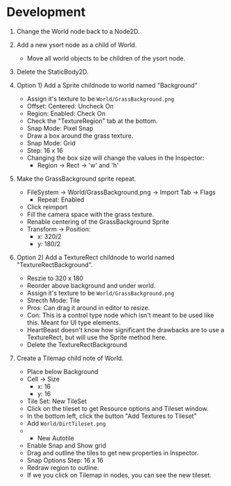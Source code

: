 # Development

1. Change the World node back to a Node2D.

1. Add a new ysort node as a child of World.

    - Move all world objects to be children of the ysort node.

1. Delete the StaticBody2D.

1. Option 1) Add a Sprite childnode to world named "Background"

    - Assign it's texture to be ```World/GrassBackground.png```
    - Offset: Centered: Uncheck On
    - Region: Enabled: Check On
    - Check the "TextureRegion" tab at the bottom.
    - Snap Mode: Pixel Snap
    - Draw a box around the grass texture.
    - Snap Mode: Grid
    - Step: 16 x 16
    - Changing the box size will change the values in the Inspector:
        - Region -> Rect -> 'w' and 'h'

1. Make the GrassBackground sprite repeat.

    - FileSystem -> World/GrassBackground.png -> Import Tab -> Flags
        - Repeat: Enabled
    - Click reimport
    - Fill the camera space with the grass texture.
    - Renable centering of the GrassBackground Sprite
    - Transform -> Position:
        - x: 320/2
        - y: 180/2

1. Option 2) Add a TextureRect childnode to world named "TextureRectBackground".

    - Reszie to 320 x 180
    - Reorder above background and under world.
    - Assign it's texture to be ```World/GrassBackground.png```
    - Strecth Mode: Tile
    - Pros: Can drag it around in editor to resize.
    - Con: This is a control type node which isn't meant to be used like this. Meant for UI type elements.
    - HeartBeast doesn't know how significant the drawbacks are to use a TextureRect, but will use the Sprite method here.
    - Delete the TextureRectBackground

1. Create a Tilemap child note of World.

    - Place below Background
    - Cell -> Size
        - x: 16
        - y: 16
    - Tile Set: New TileSet
    - Click on the tileset to get Resource options and Tileset window.
    - In the bottom left, click the button "Add Textures to Tileset"
    - Add ```World/DirtTileset.png```
    - + New Autotile
    - Enable Snap and Show grid
    - Drag and outline the tiles to get new properties in Inspector.
    - Snap Options
        Step: 16 x 16
    - Redraw region to outline.
    - If we you click on Tilemap in nodes, you can see the new tileset.
    